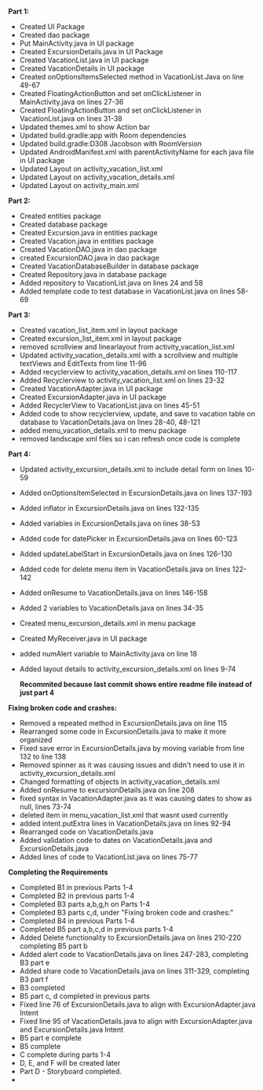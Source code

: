 
**Part 1:** 

- Created UI Package
- Created dao package
- Put MainActivity.java in UI package
- Created ExcursionDetails.java in UI Package
- Created VacationList.java in UI package
- Created VacationDetails in UI package
- Created onOptionsItemsSelected method in VacationList.Java on line 49-67
- Created FloatingActionButton and set onClickListener in MainActivity.java on lines 27-36
- Created FloatingActionButton and set onClickListener in VacationList.java on lines 31-38
- Updated themes.xml to show Action bar
- Updated build.gradle:app with Room dependencies
- Updated build.gradle:D308 Jacobson with RoomVersion
- Updated AndroidManifest.xml with parentActivityName for each java file in UI package
- Updated Layout on activity_vacation_list.xml
- Updated Layout on activity_vacation_details.xml
- Updated Layout on activity_main.xml

**Part 2:**

- Created entities package
- Created database package
- Created Excursion.java in entities package
- Created Vacation.java in entities package
- Created VacationDAO.java in dao package
- created ExcursionDAO.java in dao package
- Created VacationDatabaseBuilder in database package
- Created Repository.java in database package
- Added repository to VacationList.java on lines 24 and 58
- Added template code to test database in VacationList.java on lines 58-69

**Part 3:**

- Created vacation_list_item.xml in layout package
- Created excursion_list_item.xml in layout package
- removed scrollview and linearlayout from activity_vacation_list.xml 
- Updated activity_vacation_details.xml with a scrollview and multiple textViews and EditTexts from line 11-96
- Added recyclerview to activity_vacation_details.xml on lines 110-117
- Added Recyclerview to activity_vacation_list.xml on lines 23-32
- Created VacationAdapter.java in UI package
- Created ExcursionAdapter.java in UI package
- Added RecyclerView to VacationList.java on lines 45-51
- Added code to show recyclerview, update, and save to vacation table on database to VacationDetails.java on lines 28-40, 48-121
- added menu_vacation_details.xml to menu package
- removed landscape xml files so i can refresh once code is complete

**Part 4:**

- Updated activity_excursion_details.xml to include detail form on lines 10-59
- Added onOptionsItemSelected in ExcursionDetails.java on lines 137-193
- Added inflator in ExcursionDetails.java on lines 132-135
- Added variables in ExcursionDetails.java on lines 38-53
- Added code for datePicker in ExcursionDetails.java on lines 60-123
- Added updateLabelStart in ExcursionDetails.java on lines 126-130
- Added code for delete menu item in VacationDetails.java on lines 122-142
- Added onResume to VacationDetails.java on lines 146-158
- Added 2 variables to VacationDetails.java on lines 34-35
- Created menu_excursion_details.xml in menu package
- Created MyReceiver.java in UI package
- added numAlert variable to MainActivity.java on line 18
- Added layout details to activity_excursion_details.xml on lines 9-74

  **Recommited because last commit shows entire readme file instead of just part 4**


**Fixing broken code and crashes:**
- Removed a repeated method in ExcursionDetails.java on line 115
- Rearranged some code in ExcursionDetails.java to make it more organized
- Fixed save error in ExcursionDetails.java by moving variable from line 132 to line 138
- Removed spinner as it was causing issues and didn't need to use it in activity_excursion_details.xml
- Changed formatting of objects in activity_vacation_details.xml
- Added onResume to excursionDetails.java on line 208
- fixed syntax in VacationAdapter.java as it was causing dates to show as null, lines 73-74
- deleted item in menu_vacation_list.xml that wasnt used currently
- added intent.putExtra lines in VacationDetails.java on lines 92-94
- Rearranged code on VacationDetails.java
- Added validation code to dates on VacationDetails.java and ExcursionDetails.java
- Added lines of code to VacationList.java on lines 75-77

**Completing the Requirements**
- Completed B1 in previous Parts 1-4
- Completed B2 in previous parts 1-4
- Completed B3 parts a,b,g,h on Parts 1-4
- Completed B3 parts c,d, under "Fixing broken code and crashes:"
- Completed B4 in previous Parts 1-4
- Completed B5 part a,b,c,d in previous parts 1-4
- Added Delete functionality to ExcursionDetails.java on lines 210-220 completing B5 part b
- Added alert code to VacationDetails.java on lines 247-283, completing B3 part e
- Added share code to VacationDetails.java on lines 311-329, completing B3 part f
- B3 completed
- B5 part c, d completed in previous parts
- Fixed line 76 of ExcursionDetails.java to align with ExcursionAdapter.java Intent
- Fixed line 95 of VacationDetails.java to align with ExcursionAdapter.java and ExcursionDetails.java Intent
- B5 part e complete
- B5 complete
- C complete during parts 1-4
- D, E, and F will be created later
- Part D - Storyboard completed.
- 
